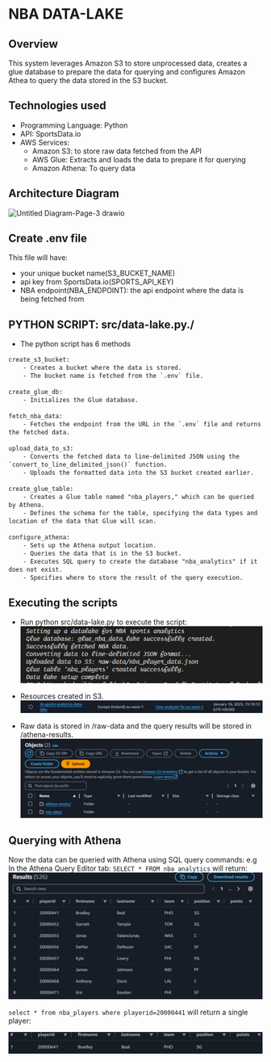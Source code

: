 # NBA DATA-LAKE

## Overview
This system leverages Amazon S3 to store unprocessed data, creates a glue database to prepare the data for querying and configures Amazon Athea to query the data stored in the S3 bucket.

## Technologies used
- Programming Language: Python
- API: SportsData.io
- AWS Services:
    - Amazon S3: to store raw data fetched from the API
    - AWS Glue: Extracts and loads the data to prepare it for querying
    - Amazon Athena: To query data

## Architecture Diagram
![Untitled Diagram-Page-3 drawio](https://github.com/user-attachments/assets/8acf4c48-5e32-4743-b093-ee2763348c9c)


## Create .env file
This file will have: 
- your unique bucket name(S3_BUCKET_NAME)
- api key from SportsData.io(SPORTS_API_KEY)
- NBA endpoint(NBA_ENDPOINT): the api endpoint where the data is being fetched from

## PYTHON SCRIPT: src/data-lake.py./
- The python script has 6 methods

```
create_s3_bucket:
    - Creates a bucket where the data is stored.
    - The bucket name is fetched from the `.env` file.

create_glue_db:
    - Initializes the Glue database.

fetch_nba_data:
    - Fetches the endpoint from the URL in the `.env` file and returns the fetched data.

upload_data_to_s3:
    - Converts the fetched data to line-delimited JSON using the `convert_to_line_delimited_json()` function.
    - Uploads the formatted data into the S3 bucket created earlier.

create_glue_table:
    - Creates a Glue table named "nba_players," which can be queried by Athena.
    - Defines the schema for the table, specifying the data types and location of the data that Glue will scan.

configure_athena:
    - Sets up the Athena output location.
    - Queries the data that is in the S3 bucket.
    - Executes SQL query to create the database "nba_analytics" if it does not exist.
    - Specifies where to store the result of the query execution.
```

## Executing the scripts
- Run python src/data-lake.py to execute the script:
![alt text](<Screenshot 2025-01-16 151931.png>)

- Resources created in S3.
![alt text](image.png)

- Raw data is stored in /raw-data and the query results will be stored in /athena-results.
![alt text](image-1.png)

## Querying with Athena
Now the data can be queried with Athena using SQL query commands:
e.g
In the Athena Query Editor tab:
`SELECT * FROM nba_analytics` will return:
![alt text](image-2.png)

`select * from nba_players where playerid=20000441` will return a single player:

![alt text](image-3.png)

